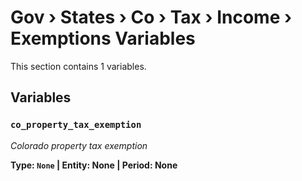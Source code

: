 # Gov › States › Co › Tax › Income › Exemptions Variables

This section contains 1 variables.

## Variables

### `co_property_tax_exemption`
*Colorado property tax exemption*

**Type: `None` | Entity: None | Period: None**
